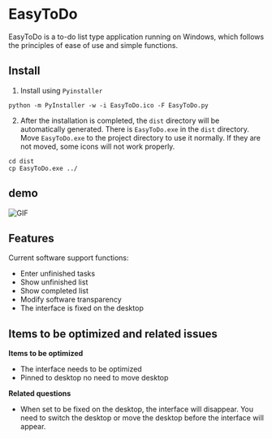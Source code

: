 # EasyToDo
EasyToDo is a to-do list type application running on Windows, which follows the principles of ease of use and simple functions.

## Install
1. Install using `Pyinstaller`
```
python -m PyInstaller -w -i EasyToDo.ico -F EasyToDo.py
```
2. After the installation is completed, the `dist` directory will be automatically generated. There is `EasyToDo.exe` in the `dist` directory. Move `EasyToDo.exe` to the project directory to use it normally. If they are not moved, some icons will not work properly.
```
cd dist
cp EasyToDo.exe ../
```

## demo
![GIF](images/demo.gif)

## Features
Current software support functions:
- Enter unfinished tasks
- Show unfinished list
- Show completed list
- Modify software transparency
- The interface is fixed on the desktop


## Items to be optimized and related issues
**Items to be optimized**
- The interface needs to be optimized
- Pinned to desktop no need to move desktop

**Related questions**
- When set to be fixed on the desktop, the interface will disappear. You need to switch the desktop or move the desktop before the interface will appear.
